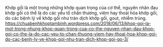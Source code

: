 Khớp gối là một trong những khớp quan trọng của cơ thể, nguyên nhân đau khớp gối có thể là do các yếu tố chấn thương, viêm hay thoái hóa khớp gối, do các bệnh lý về khớp gối như tràn dịch khớp gối, gout, nhiễm trùng.
https://chuabenhkhoptambinh.wordpress.com/2018/06/13/khop-goi-la-mot-trong-nhung-khop-quan-trong-cua-co-the-nguyen-nhan-dau-khop-goi-co-the-la-do-cac-yeu-to-chan-thuong-viem-hay-thoai-hoa-khop-goi-do-cac-benh-ly-ve-khop-goi-nhu-tran-dich-khop-goi-go-3/

